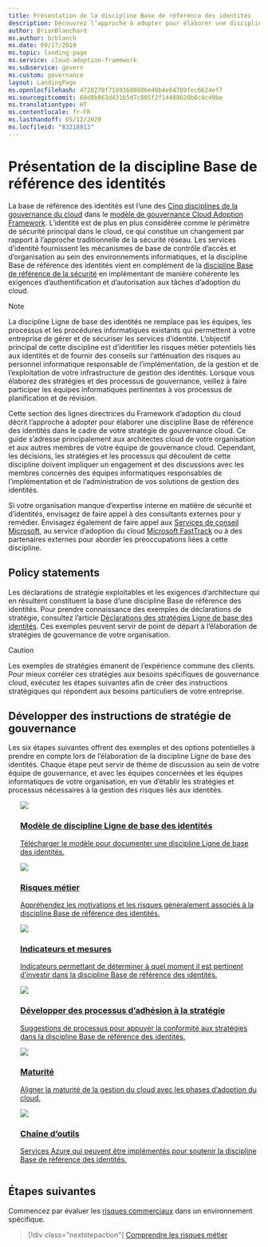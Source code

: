 ```yaml
---
title: Présentation de la discipline Base de référence des identités
description: Découvrez l’approche à adopter pour élaborer une discipline Ligne de base des identités dans le cadre d’une stratégie de gouvernance du cloud.
author: BrianBlanchard
ms.author: brblanch
ms.date: 09/17/2019
ms.topic: landing-page
ms.service: cloud-adoption-framework
ms.subservice: govern
ms.custom: governance
layout: LandingPage
ms.openlocfilehash: 4728270f71893680886e40b4e647b9fec6624ef7
ms.sourcegitcommit: 60d8b863d431b5d7c005f2f14488620b6c4c49be
ms.translationtype: HT
ms.contentlocale: fr-FR
ms.lasthandoff: 05/12/2020
ms.locfileid: "83218813"
---
```

# <a name="identity-baseline-discipline-overview"></a>Présentation de la discipline Base de référence des identités

La base de référence des identités est l’une des [Cinq disciplines de la gouvernance du cloud](../governance-disciplines.md) dans le [modèle de gouvernance Cloud Adoption Framework](../index.md). L’identité est de plus en plus considérée comme le périmètre de sécurité principal dans le cloud, ce qui constitue un changement par rapport à l’approche traditionnelle de la sécurité réseau. Les services d’identité fournissent les mécanismes de base de contrôle d’accès et d’organisation au sein des environnements informatiques, et la discipline Base de référence des identités vient en complément de la [discipline Base de référence de la sécurité](../security-baseline/index.md) en implémentant de manière cohérente les exigences d’authentification et d’autorisation aux tâches d’adoption du cloud.

> [!NOTE]
> La discipline Ligne de base des identités ne remplace pas les équipes, les processus et les procédures informatiques existants qui permettent à votre entreprise de gérer et de sécuriser les services d’identité. L’objectif principal de cette discipline est d’identifier les risques métier potentiels liés aux identités et de fournir des conseils sur l’atténuation des risques au personnel informatique responsable de l’implémentation, de la gestion et de l’exploitation de votre infrastructure de gestion des identités. Lorsque vous élaborez des stratégies et des processus de gouvernance, veillez à faire participer les équipes informatiques pertinentes à vos processus de planification et de révision.

Cette section des lignes directrices du Framework d’adoption du cloud décrit l’approche à adopter pour élaborer une discipline Base de référence des identités dans le cadre de votre stratégie de gouvernance cloud. Ce guide s’adresse principalement aux architectes cloud de votre organisation et aux autres membres de votre équipe de gouvernance cloud. Cependant, les décisions, les stratégies et les processus qui découlent de cette discipline doivent impliquer un engagement et des discussions avec les membres concernés des équipes informatiques responsables de l’implémentation et de l’administration de vos solutions de gestion des identités.

Si votre organisation manque d’expertise interne en matière de sécurité et d’identités, envisagez de faire appel à des consultants externes pour y remédier. Envisagez également de faire appel aux [Services de conseil Microsoft](https://www.microsoft.com/industry/services/consulting), au service d’adoption du cloud [Microsoft FastTrack](https://azure.microsoft.com/programs/azure-fasttrack) ou à des partenaires externes pour aborder les préoccupations liées à cette discipline.

## <a name="policy-statements"></a>Policy statements

Les déclarations de stratégie exploitables et les exigences d’architecture qui en résultent constituent la base d’une discipline Base de référence des identités. Pour prendre connaissance des exemples de déclarations de stratégie, consultez l’article [Déclarations des stratégies Ligne de base des identités](./policy-statements.md). Ces exemples peuvent servir de point de départ à l’élaboration de stratégies de gouvernance de votre organisation.

> [!CAUTION]
> Les exemples de stratégies émanent de l’expérience commune des clients. Pour mieux corréler ces stratégies aux besoins spécifiques de gouvernance cloud, exécutez les étapes suivantes afin de créer des instructions stratégiques qui répondent aux besoins particuliers de votre entreprise.

## <a name="develop-governance-policy-statements"></a>Développer des instructions de stratégie de gouvernance

Les six étapes suivantes offrent des exemples et des options potentielles à prendre en compte lors de l’élaboration de la discipline Ligne de base des identités. Chaque étape peut servir de thème de discussion au sein de votre équipe de gouvernance, et avec les équipes concernées et les équipes informatiques de votre organisation, en vue d’établir les stratégies et processus nécessaires à la gestion des risques liés aux identités.

<!-- markdownlint-disable MD033 -->

<ul class="panelContent cardsE">
    <li style="display: flex; flex-direction: column;">
        <a href="./template.md">
            <div class="cardSize">
                <div class="cardPadding" >
                    <div class="card" >
                        <div class="cardImageOuter">
                            <div class="cardImage">
                                <img src="../../_images/govern/process-template.png" class="x-hidden-focus"/>
                            </div>
                        </div>
                        <div class="cardText" style="padding-left:0px;">
                            <h3>Modèle de discipline Ligne de base des identités</h3>
                            <p class="x-hidden-focus">Télécharger le modèle pour documenter une discipline Ligne de base des identités.</p>
                        </div>
                    </div>
                </div>
            </div>
        </a>
    </li>
    <li style="display: flex; flex-direction: column;">
        <a href="./business-risks.md">
            <div class="cardSize">
                <div class="cardPadding" >
                    <div class="card" >
                        <div class="cardImageOuter">
                            <div class="cardImage">
                                <img src="../../_images/govern/process-risks.png" class="x-hidden-focus"/>
                            </div>
                        </div>
                        <div class="cardText" style="padding-left:0px;">
                            <h3>Risques métier</h3>
                            <p class="x-hidden-focus">Appréhendez les motivations et les risques généralement associés à la discipline Base de référence des identités.</p>
                        </div>
                    </div>
                </div>
            </div>
        </a>
    </li>
    <li style="display: flex; flex-direction: column;">
        <a href="./metrics-tolerance.md">
            <div class="cardSize">
                <div class="cardPadding" >
                    <div class="card" >
                        <div class="cardImageOuter">
                            <div class="cardImage">
                                <img src="../../_images/govern/process-metrics.png" class="x-hidden-focus"/>
                            </div>
                        </div>
                        <div class="cardText" style="padding-left:0px;">
                            <h3>Indicateurs et mesures</h3>
                            <p class="x-hidden-focus">Indicateurs permettant de déterminer à quel moment il est pertinent d’investir dans la discipline Base de référence des identités.</p>
                        </div>
                    </div>
                </div>
            </div>
        </a>
    </li>
    <li style="display: flex; flex-direction: column;">
        <a href="./compliance-processes.md">
            <div class="cardSize">
                <div class="cardPadding" >
                    <div class="card" >
                        <div class="cardImageOuter">
                            <div class="cardImage">
                                <img src="../../_images/govern/process-enforce.png" class="x-hidden-focus"/>
                            </div>
                        </div>
                        <div class="cardText" style="padding-left:0px;">
                            <h3>Développer des processus d’adhésion à la stratégie</h3>
                            <p class="x-hidden-focus">Suggestions de processus pour appuyer la conformité aux stratégies dans la discipline Base de référence des identités.</p>
                        </div>
                    </div>
                </div>
            </div>
        </a>
    </li>
    <li style="display: flex; flex-direction: column;">
        <a href="./discipline-improvement.md">
            <div class="cardSize">
                <div class="cardPadding" >
                    <div class="card" >
                        <div class="cardImageOuter">
                            <div class="cardImage">
                                <img src="../../_images/govern/process-maturity.png" class="x-hidden-focus"/>
                            </div>
                        </div>
                        <div class="cardText" style="padding-left:0px;">
                            <h3>Maturité</h3>
                            <p class="x-hidden-focus">Aligner la maturité de la gestion du cloud avec les phases d’adoption du cloud.</p>
                        </div>
                    </div>
                </div>
            </div>
        </a>
    </li>
    <li style="display: flex; flex-direction: column;">
        <a href="./toolchain.md">
            <div class="cardSize">
                <div class="cardPadding" >
                    <div class="card" >
                        <div class="cardImageOuter">
                            <div class="cardImage">
                                <img src="../../_images/govern/process-toolchain.png" class="x-hidden-focus"/>
                            </div>
                        </div>
                        <div class="cardText" style="padding-left:0px;">
                            <h3>Chaîne d’outils</h3>
                            <p class="x-hidden-focus">Services Azure qui peuvent être implémentés pour soutenir la discipline Base de référence des identités.</p>
                        </div>
                    </div>
                </div>
            </div>
        </a>
    </li>
</ul>

<!-- markdownlint-enable MD033 -->

## <a name="next-steps"></a>Étapes suivantes

Commencez par évaluer les [risques commerciaux](./business-risks.md) dans un environnement spécifique.

> [!div class="nextstepaction"]
> [Comprendre les risques métier](./business-risks.md)

